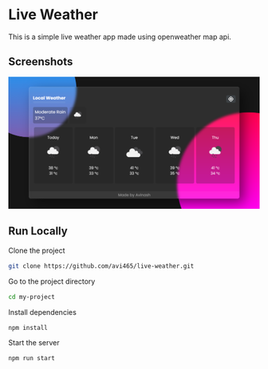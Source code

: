 
# Live Weather

This is a simple live weather app made using openweather map api.


## Screenshots

![App Screenshot](https://github.com/avi465/live-weather/blob/master/images/image1.png)


## Run Locally

Clone the project

```bash
git clone https://github.com/avi465/live-weather.git
```

Go to the project directory

```bash
cd my-project
```

Install dependencies

```bash
npm install
```

Start the server

```bash
npm run start
```

